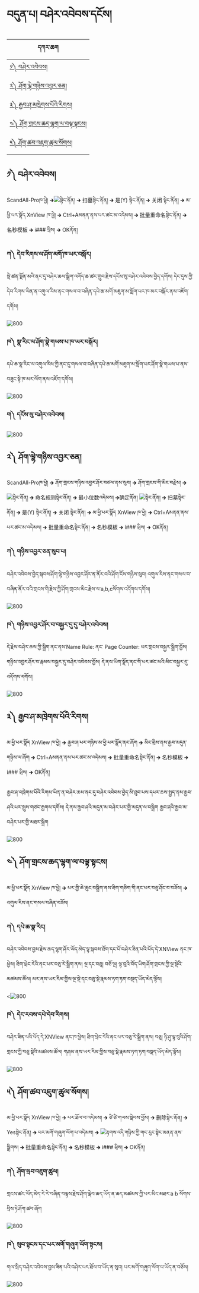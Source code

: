 # བདུན་པ། བཤེར་འབེབས་དངོས།
དཀར་ཆག | 
--------|
[༡༽ བཤེར་འབེབས།](https://github.com/buda-base/budax/blob/master/howtoguides/DIG11/index.md#%E0%BC%A1-%E0%BD%96%E0%BD%A4%E0%BD%BA%E0%BD%A2%E0%BD%A0%E0%BD%96%E0%BD%BA%E0%BD%96%E0%BD%A6)|
[༢༽ ཤོག་ལྷེ་གཉིས་འབྱར་ཅན།](https://github.com/buda-base/budax/blob/master/howtoguides/DIG11/index.md#%E0%BC%A2-%E0%BD%A4%E0%BD%BC%E0%BD%82%E0%BD%A3%E0%BE%B7%E0%BD%BA%E0%BD%82%E0%BD%89%E0%BD%B2%E0%BD%A6%E0%BD%A0%E0%BD%96%E0%BE%B1%E0%BD%A2%E0%BD%85%E0%BD%93)|
[༣༽ རྒྱབ་ཤ་མཁྲེགས་པོའི་རིགས།](https://github.com/buda-base/budax/blob/master/howtoguides/DIG11/index.md#%E0%BC%A3-%E0%BD%A2%E0%BE%92%E0%BE%B1%E0%BD%96%E0%BD%A4%E0%BD%98%E0%BD%81%E0%BE%B2%E0%BD%BA%E0%BD%82%E0%BD%A6%E0%BD%94%E0%BD%BC%E0%BD%A0%E0%BD%B2%E0%BD%A2%E0%BD%B2%E0%BD%82%E0%BD%A6)|
[༤༽ ཤོག་གྲངས་ཆད་ལྷག་ལ་བལྟ་སྟངས།](https://github.com/buda-base/budax/blob/master/howtoguides/DIG11/index.md#%E0%BC%A4-%E0%BD%A4%E0%BD%BC%E0%BD%82%E0%BD%82%E0%BE%B2%E0%BD%84%E0%BD%A6%E0%BD%86%E0%BD%91%E0%BD%A3%E0%BE%B7%E0%BD%82%E0%BD%A3%E0%BD%96%E0%BD%A3%E0%BE%9F%E0%BD%A6%E0%BE%9F%E0%BD%84%E0%BD%A6)|
[༥༽ ཤོག་ཚབ་འཇུག་ཚུལ་སོགས།](https://github.com/buda-base/budax/blob/master/howtoguides/DIG11/index.md#%E0%BC%A5-%E0%BD%A4%E0%BD%BC%E0%BD%82%E0%BD%9A%E0%BD%96%E0%BD%A0%E0%BD%87%E0%BD%B4%E0%BD%82%E0%BD%9A%E0%BD%B4%E0%BD%A3%E0%BD%A6%E0%BD%BC%E0%BD%82)|


## ༡༽ བཤེར་འབེབས།

ScandAll-Proཁ་ཕྱེ། 🡲![](images/001.png)སྟེང་ནོན། 🡲 扫墓སྟེང་ནོན། 🡲 是(Y) སྟེང་ནོན། 🡲 关闭 སྟེང་ནོན། 🡲 མ་ཕྱི་པར་སྣོད XnView ཁ་ཕྱེ། 🡲 Ctrl+Aམནན་ནས་པར་ཚང་མ་འདེམས། 🡲 批量重命名སྟེང་ནོན། 🡲 名秒模板 🡲 i### ཕྲིས། 🡲 OKནོན།


### ཀ༽ དེབ་རིགས་ལ་ཤོག་མགོ་ཁ་ཡར་བསྐོར། <br/>
སྡེ་ཚན་སྔོན་མའི་ནང་དུ་བཤེར་ཆས་སྒྲིག་འགོད་ཆ་ཚང་གྲུབ་རྗེས་དངོས་སུ་བཤེར་འབེབས་བྱེད་དགོས། དེང་དུས་ཀྱི་དེབ་རིགས་ཡིན་ན་འགུལ་རིས་ནང་གསལ་བ་བཞིན་དཔེ་ཆ་མགོ་མཇུག་མ་སློག་པར་ཁ་མར་བསྐོར་ནས་འཇོག་དགོས།

![800](images/002.gif)

### ཁ༽ སྣ་རིང་ལ་ཤོག་སྣེ་གཡས་པ་ཁ་ཡར་བསྐོར། <br/>
དཔེ་ཆ་སྣ་རིང་ལ་འགུལ་རིས་ཀྱི་ནང་དུ་གསལ་བ་བཞིན་དཔེ་ཆ་མགོ་མཇུག་མ་སློག་པར་ཤོག་སྣེ་གཡས་པ་ནས་བཟུང་སྟེ་ཁ་མར་ལོག་ནས་འཇོག་དགོས།

![800](images/003.gif)

### ག༽ དངོས་སུ་བཤེར་འབེབས། <br/>

![800](images/004.gif)

## ༢༽ ཤོག་ལྷེ་གཉིས་འབྱར་ཅན།

ScandAll-Proཁ་ཕྱེ། 🡲 ཤོག་གྲངས་གཉིས་འབྱར་ཤོར་བཙལ་ནས་སུབ། 🡲 ཤོག་གྲངས་གི་མིང་བརྗེས། 🡲 ![](images/005.png)སྟེང་ནོན། 🡲  命名规则སྟེང་ནོན། 🡲 最小位数འདེམས། 🡲确定ནོན། ![](images/001.png)སྟེང་ནོན། 🡲 扫墓སྟེང་ནོན། 🡲 是(Y) སྟེང་ནོན། 🡲 关闭 སྟེང་ནོན། 🡲 མ་ཕྱི་པར་སྣོད XnView ཁ་ཕྱེ། 🡲 Ctrl+Aམནན་ནས་པར་ཚང་མ་འདེམས། 🡲 批量重命名སྟེང་ནོན། 🡲 名秒模板 🡲 i### ཕྲིས། 🡲 OKནོན།


### ཀ༽ གཉིས་འབྱར་ཅན་སུབ་པ། <br/>
བཤེར་འབེབས་བྱེད་སྐབས་ཤོག་ལྷེ་གཉིས་འབྱར་ཤོར་ན་ནོར་བའི་ཤོག་ངོས་གཉིས་སུབ། འགུལ་རིས་ནང་གསལ་བ་བཞིན་ནོར་བའི་གྲངས་གི་རྗེས་ཀྱི་ཤོག་གྲངས་མིང་རྗེས་ལ་a,b,cསོགས་འདོགས་དགོས། 

![800](images/006.gif)

### ཁ༽ གཉིས་འབྱར་ཤོར་བ་བསྐྱར་དུ་དུ་བཤེར་འབེབས། <br/>
དེ་རྗེས་བཤེར་ཆས་ཀྱི་སྒྲིག་ནང་ནས་Name Rule: ནང་ Page Counter: པར་གྲངས་བསྐྱར་སྒྲིག་བྱོས། གཉིས་འབྱར་ཤོར་བ་རྣམས་བསྐྱར་དུ་བཤེར་འབེབས་བྱོས། དེ་ནས་ཡིག་སྣོད་ནང་གི་པར་ཚང་མའི་མིང་བསྐྱར་དུ་འདོགས་དགོས།

![800](images/007.gif)

## ༣༽ རྒྱབ་ཤ་མཁྲེགས་པོའི་རིགས།

མ་ཕྱི་པར་སྣོད XnView ཁ་ཕྱེ། 🡲 རྒྱབ་ཤ་པར་གཉིས་མ་ཕྱི་པར་སྣོད་ནང་ཞོག 🡲 མིང་བྲིས་ནས་རྒྱབ་མདུན་གཉིས་ལ་ཞོག 🡲 Ctrl+Aམནན་ནས་པར་ཚང་མ་འདེམས། 🡲 批量重命名སྟེང་ནོན། 🡲 名秒模板 🡲 i### ཕྲིས། 🡲 OKནོན།

རྒྱབ་ཤ་འཁྲེགས་པོའི་རིགས་ཡིན་ན་བཤེར་ཆས་ནང་དུ་བཤེར་འབེབས་བྱེད་མི་ཐུབ་པས་དཔར་ཆས་སྤྱད་ནས་རྒྱབ་ཤའི་པར་སྤུས་གཙང་རྒྱགས་དགོས། དེ་ནས་རྒྱབ་ཤའི་མདུན་མ་བཤེར་པར་གྱི་མདུན་ལ་བསྒྲིག རྒྱབ་ཤའི་རྒྱབ་མ་བཤེར་པར་གྱི་མཐར་སྒྲིག

![800](images/008a.gif)


## ༤༽ ཤོག་གྲངས་ཆད་ལྷག་ལ་བལྟ་སྟངས།

མ་ཕྱི་པར་སྣོད XnView ཁ་ཕྱེ། 🡲 པར་གྱི་ཆེ་ཆུང་བསྒྲིག་ནས་ཐིག་གཅིག་གི་ནང་པར་བཅུ་ཤོང་བ་བཟོས། 🡲 འགུལ་རིས་ནང་གསལ་བཞིན་བཟོས།

### ཀ༽ དཔེ་ཆ་སྣ་རིང། <br/>
བཤེར་འབེབས་བྱས་རྗེས་ཆད་ལྷག་ཤོར་ཡོད་མེད་ལྟ་སྐབས་ཐོག་དང་པོ་བཤེར་ཟིན་པའི་པོད་དེ་XNView ནང་ཁ་ཕྱེས། ཐིག་ཕྲེང་རེའི་ནང་པར་བཅུ་རེ་སྒྲིག་ནས། ལྔ་དང་བཅུ། བཅོ་ལྔ། ལྟ་བུའི་བོད་ཡིག་ཤོག་གྲངས་ཀྱི་ལྔ་སྡེའི་མཚམས་ཚོལ། མར་ནས་ཡར་རིམ་གྱིས་ལྔ་སྡེ་དང་བཅུ་སྡེ་རྣམས་ཏག་ཏག་བསྡད་ཡོད་མེད་ལྟོས།

<![800](images/009.gif)

### ཁ༽ དེང་རབས་དཔེ་དེབ་རིགས། <br/>
བཤེར་ཟིན་པའི་པོད་དེ་XNView ནང་ཁ་ཕྱེས། ཐིག་ཕྲེང་རེའི་ནང་པར་བཅུ་རེ་སྒྲིག་ནས། བཅུ། ཉི་ཤུ་ལྟ་བུའི་ཤོག་གྲངས་ཀྱི་བཅུ་སྡེའི་མཚམས་ཚོལ། གཤམ་ནས་ཡར་རིམ་གྱིས་བཅུ་སྡེ་རྣམས་ཏག་ཏག་བསྡད་ཡོད་མེད་ལྟོས།

![800](images/010.gif)


## ༥༽ ཤོག་ཚབ་འཇུག་ཚུལ་སོགས།

མ་ཕྱི་པར་སྣོད XnView ཁ་ཕྱེ། 🡲 པར་ཐོལ་བ་འདེམས། 🡲 ཙི་ཙི་གཡས་སྡེབས་བྱོས། 🡲 删除སྟེང་ནོན། 🡲 Yesསྟེང་ནོན། 🡲 པར་མགོ་གཞུག་ལོག་པ་འདེམས། 🡲 ![](images/011.png)རྟགས་འདི་གཉིས་ཀྱི་གང་རུང་སྟེང་མནན་ནས་སྒྲིགས། 🡲 批量重命名སྟེང་ནོན། 🡲 名秒模板 🡲 i### ཕྲིས། 🡲 OKནོན།

### ཀ༽ ཤོག་སྲབ་འཇུག་ཚུལ། <br/>
གྲངས་ཚང་ཡོད་མེད་རེ་རེ་བཞིན་བལྟས་རྗེས་ཤོག་ལྡེབ་ཆད་ཡོད་ན་ཆད་མཚམས་ཀྱི་པར་མིང་མཐར་a b སོགས་བྲིས་ཏེ་ཤོག་ཚབ་ཞོག

![800](images/012.gif)

### ཁ༽ སུབ་སྟངས་དང་པར་མགོ་གཞུག་ལོག་སྟངས། <br/>
གལ་སྲིད་བཤེར་འབེབས་བྱས་ཟིན་པའི་བཤེར་པར་ཐོལ་བ་ཡོད་ན་སུབ། པར་མགོ་གཞུག་ལོག་པ་ཡོད་ན་བཅོས།

![800](images/013.gif)
